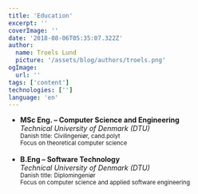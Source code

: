 ```yaml
---
title: 'Education'
excerpt: ''
coverImage: ''
date: '2018-08-06T05:35:07.322Z'
author:
  name: Troels Lund
  picture: '/assets/blog/authors/troels.png'
ogImage:
  url: ''
tags: ['content']
technologies: ['']
language: 'en'
---
```


<ul>
  <li data-url="/assets/logos/dtu.png" data-w="50" data-h="70">
    <strong>MSc Eng. – Computer Science and Engineering</strong>
    <div><em>Technical University of Denmark (DTU)</em></div>
    <div>
      <small>Danish title: Civilingeniør, cand.polyt</small>
    </div>
    <div>
      <small>Focus on theoretical computer science</small>
    </div>
    <br/>
  </li>
  <li data-url="/assets/logos/dtu.png" data-w="50" data-h="70">
    <strong>B.Eng – Software Technology</strong>
    <div><em>Technical University of Denmark (DTU)</em></div>
    <div>
      <small>Danish title: Diplomingeniør</small>
    </div>
    <div>
      <small>Focus on computer science and applied software engineering</small>
    </div>
  </li>
</ul>
